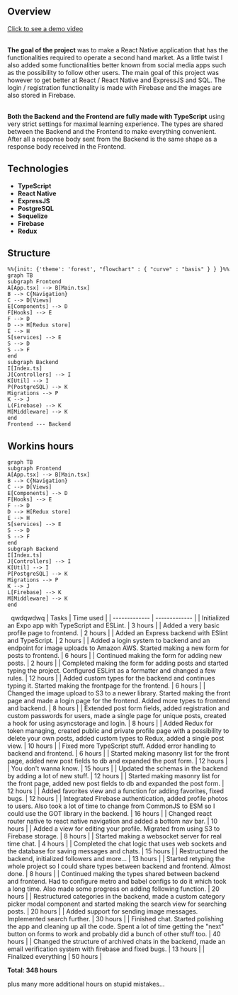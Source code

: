 <h2>Overview</h2>
<a href="https://www.youtube.com/watch?v=bIdBKF1wvfM">Click to see a demo video</a>
<br></br>

**The goal of the project** was to make a React Native application that has the functionalities required to operate a second hand market. As a little twist I also added some functionalities better known from social media apps such as the possibility to follow other users. The main goal of this project was however to get better at React / React Native and ExpressJS and SQL. The login / registration functionality is made with Firebase and the images are also stored in Firebase.
<br></br>

**Both the Backend and the Frontend are fully made with TypeScript** using very strict settings for maximal learning experience. The types are shared between the Backend and the Frontend to make everything convenient. After all a response body sent from the Backend is the same shape as a response body received in the Frontend.

<H2>Technologies</H2>

* **TypeScript**
* **React Native**
* **ExpressJS**
* **PostgreSQL**
* **Sequelize**
* **Firebase**
* **Redux**
<h2>Structure</h2>

```mermaid
%%{init: {'theme': 'forest', "flowchart" : { "curve" : "basis" } } }%%
graph TB
subgraph Frontend
A[App.tsx] --> B[Main.tsx]
B --> C{Navigation}
C --> D[Views]
E[Components] --> D
F[Hooks] --> E
F --> D
D --> H[Redux store]
E --> H
S[services] --> E
S --> D
S --> F
end
subgraph Backend
I[Index.ts]
J[Controllers] --> I
K[Util] --> I
P(PostgreSQL) --> K
Migrations --> P
K --> J
L(Firebase) --> K
M[Middleware] --> K
end
Frontend --- Backend
```

<h2>Workins hours</h2>

```mermaid
graph TB
subgraph Frontend
A[App.tsx] --> B[Main.tsx]
B --> C{Navigation}
C --> D[Views]
E[Components] --> D
F[Hooks] --> E
F --> D
D --> H[Redux store]
E --> H
S[services] --> E
S --> D
S --> F
end
subgraph Backend
I[Index.ts]
J[Controllers] --> I
K[Util] --> I
P[PostgreSQL] --> K
Migrations --> P
K --> J
L[Firebase] --> K
M[Middleware] --> K
end
```

&nbsp;
qwdqwdwq
| Tasks | Time used |
| ------------- | ------------- |
| Initialized an Expo app with TypeScript and ESLint. | 3 hours |
| Added a very basic profile page to frontend. | 2 hours |
| Added an Express backend with ESlint and TypeScript. | 2 hours |
| Added a login system to backend and an endpoint for image uploads to Amazon AWS. Started making a new form for posts to frontend. | 6 hours |
| Continued making the form for adding new posts. | 2 hours |
| Completed making the form for adding posts and started typing the project. Configured ESLint as a formatter and changed a few rules. | 12 hours |
| Added custom types for the backend and continues typing it. Started making the frontpage for the frontend. | 6 hours |
| Changed the image upload to S3 to a newer library. Started making the front page and made a login page for the frontend. Added more types to frontend and backend. | 8 hours |
| Extended post form fields, added registration and custom passwords for users, made a single page for unique posts, created a hook for using asyncstorage and login. | 8 hours |
| Added Redux for token managing, created public and private profile page with a possibility to delete your own posts, added custom types to Redux, added a single post view. | 10 hours |
| Fixed more TypeScript stuff. Added error handling to backend and frontend. | 6 hours |
| Started making masonry list for the front page, added new post fields to db and expanded the post form. | 12 hours |
| You don't wanna know. | 15 hours |
| Updated the schemas in the backend by adding a lot of new stuff. | 12 hours |
| Started making masonry list for the front page, added new post fields to db and expanded the post form. | 12 hours |
| Added favorites view and a function for adding favorites, fixed bugs. | 12 hours |
| Integrated Firebase authentication, added profile photos to users. Also took a lot of time to change from CommonJS to ESM so I could use the GOT library in the backend. | 16 hours |
| Changed react router native to react native navigation and added a bottom nav bar. | 10 hours |
| Added a view for editing your profile. Migrated from using S3 to Firebase storage. | 8 hours |
| Started making a websocket server for real time chat. | 4 hours |
| Completed the chat logic that uses web sockets and the database for saving messages and chats. | 15 hours |
| Restructured the backend, initialized followers and more... | 13 hours |
| Started retyping the whole project so I could share types between backend and frontend. Almost done. | 8 hours |
| Continued making the types shared between backend and frontend. Had to configure metro and babel configs to do it which took a long time. Also made some progress on adding following function. | 20 hours |
| Restructured categories in the backend, made a custom category picker modal component and started making the search view for searching posts. | 20 hours |
| Added support for sending image messages. Implemented search further. | 30 hours |
| Finished chat. Started polishing the app and cleaning up all the code. Spent a lot of time getting the "next" button on forms to work and probably did a bunch of other stuff too. | 40 hours |
| Changed the structure of archived chats in the backend, made an email verification system with firebase and fixed bugs. | 13 hours |
| Finalized everything | 50 hours |

**Total: 348 hours**

plus many more additional hours on stupid mistakes...